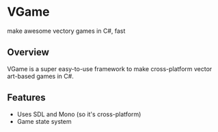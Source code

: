 VGame
=====

make awesome vectory games in C#, fast

Overview
--------

VGame is a super easy-to-use framework to make cross-platform vector art-based games in C#.


Features
--------

- Uses SDL and Mono (so it's cross-platform)
- Game state system